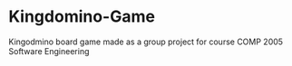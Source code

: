 # Kingdomino-Game
Kingodmino board game made as a group project for course COMP 2005 Software Engineering
